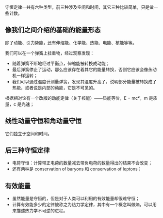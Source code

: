 守恒定律一共有六种类型，前三种涉及空间和时间，其它三种比较简单，只是做一些计数。

## 像我们之间介绍的基础的能量形态
除了动能、引力势能，还有伸缩能、化学能、热能、电能、核能等等。

我们可以在一个弹簧上挂重物，经过观察发现：
- 随着弹簧不断地经过平衡点，伸缩能被转换成动能；
- 最后弹簧停止了运动，那么应该存在着其它的能量转换，否则它应该会像永动机一样运转；
- 我们可以通过温度计测量弹簧，发现其温度升高了，说明部分能量被转换成了热能，或者说是内部的动能，它是不可见的。

根据相对论有一个改版的动能定律（关于核能）——质能等价，E = mc²，m 是质量，c 是光速；

## 线性动量守恒和角动量守恒
它们独立于空间和时间。

## 后三种守恒定律
- 电荷守恒：计算带正电荷的数量减去带负电荷的数量得出的结果不会改变；
- 还有两种是 conservation of baryons 和 conservation of leptons；

## 有效能量
- 虽然能量是守恒的，但是对于人类可以利用的有效能量却很难守恒；
- 计算有效能多少的定律被称之为热力学定律，其中有一个概念叫做熵，可以用来描述热力学不可逆的进程。
 